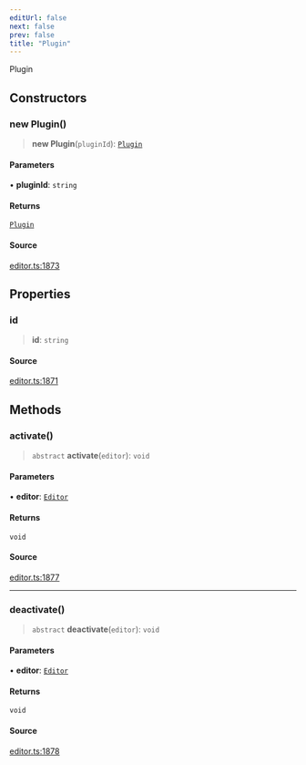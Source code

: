 ```yaml
---
editUrl: false
next: false
prev: false
title: "Plugin"
---
```


Plugin

## Constructors

### new Plugin()

> **new Plugin**(`pluginId`): [`Plugin`](/api-core/classes/plugin/)

#### Parameters

• **pluginId**: `string`

#### Returns

[`Plugin`](/api-core/classes/plugin/)

#### Source

[editor.ts:1873](https://github.com/dgmjs/dgmjs/blob/main/packages/core/src/editor.ts#L1873)

## Properties

### id

> **id**: `string`

#### Source

[editor.ts:1871](https://github.com/dgmjs/dgmjs/blob/main/packages/core/src/editor.ts#L1871)

## Methods

### activate()

> `abstract` **activate**(`editor`): `void`

#### Parameters

• **editor**: [`Editor`](/api-core/classes/editor/)

#### Returns

`void`

#### Source

[editor.ts:1877](https://github.com/dgmjs/dgmjs/blob/main/packages/core/src/editor.ts#L1877)

***

### deactivate()

> `abstract` **deactivate**(`editor`): `void`

#### Parameters

• **editor**: [`Editor`](/api-core/classes/editor/)

#### Returns

`void`

#### Source

[editor.ts:1878](https://github.com/dgmjs/dgmjs/blob/main/packages/core/src/editor.ts#L1878)
